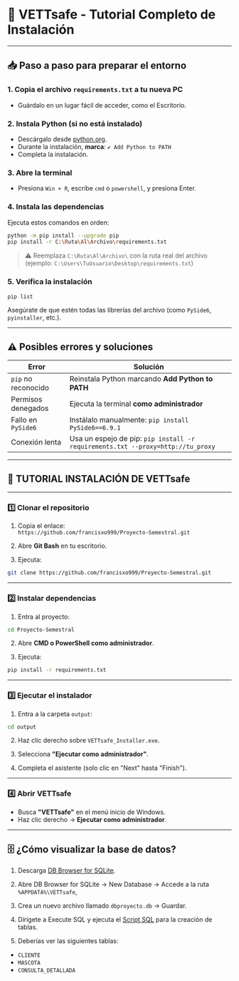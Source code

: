 
# 🐾 VETTsafe - Tutorial Completo de Instalación

---

## 📥 Paso a paso para preparar el entorno

### 1. Copia el archivo `requirements.txt` a tu nueva PC

- Guárdalo en un lugar fácil de acceder, como el Escritorio.

### 2. Instala Python (si no está instalado)

- Descárgalo desde [python.org](https://www.python.org/).
- Durante la instalación, **marca**: `✔️ Add Python to PATH`
- Completa la instalación.

### 3. Abre la terminal

- Presiona `Win + R`, escribe `cmd` o `powershell`, y presiona Enter.

### 4. Instala las dependencias

Ejecuta estos comandos en orden:

```bash
python -m pip install --upgrade pip
pip install -r C:\Ruta\Al\Archivo\requirements.txt
```

> ⚠️ Reemplaza `C:\Ruta\Al\Archivo\` con la ruta real del archivo (ejemplo: `C:\Users\TuUsuario\Desktop\requirements.txt`)

### 5. Verifica la instalación

```bash
pip list
```

Asegúrate de que estén todas las librerías del archivo (como `PySide6`, `pyinstaller`, etc.).

---

## ⚠️ Posibles errores y soluciones

| Error                     | Solución                                                              |
|--------------------------|-----------------------------------------------------------------------|
| `pip` no reconocido       | Reinstala Python marcando **Add Python to PATH**                     |
| Permisos denegados        | Ejecuta la terminal **como administrador**                           |
| Fallo en `PySide6`        | Instálalo manualmente: `pip install PySide6==6.9.1`                  |
| Conexión lenta            | Usa un espejo de pip: `pip install -r requirements.txt --proxy=http://tu_proxy` |

---

## 📜 TUTORIAL INSTALACIÓN DE VETTsafe

---

### 1️⃣ Clonar el repositorio

1. Copia el enlace:  
   `https://github.com/francisxo999/Proyecto-Semestral.git`

2. Abre **Git Bash** en tu escritorio.

3. Ejecuta:

```bash
git clone https://github.com/francisxo999/Proyecto-Semestral.git
```

---

### 2️⃣ Instalar dependencias

1. Entra al proyecto:

```bash
cd Proyecto-Semestral
```

2. Abre **CMD o PowerShell como administrador**.

3. Ejecuta:

```bash
pip install -r requirements.txt
```

---

### 3️⃣ Ejecutar el instalador

1. Entra a la carpeta `output`:

```bash
cd output
```

2. Haz clic derecho sobre `VETTsafe_Installer.exe`.

3. Selecciona **"Ejecutar como administrador"**.

4. Completa el asistente (solo clic en "Next" hasta "Finish").

---

### 4️⃣ Abrir VETTsafe

- Busca **"VETTsafe"** en el menú inicio de Windows.
- Haz clic derecho → **Ejecutar como administrador**.

---

## 🗄️ ¿Cómo visualizar la base de datos?

1. Descarga [DB Browser for SQLite](https://sqlitebrowser.org/).

2. Abre DB Browser for SQLite → New Database → Accede a la ruta `%APPDATA%\VETTsafe`,

3. Crea un nuevo archivo llamado `dbproyecto.db` → Guardar.

4. Dírigete a Execute SQL y ejecuta el [Script SQL](https://github.com/francisxo999/Proyecto-Semestral/blob/francisco-vera/avances/semana_08/script%20base%20de%20datos/SQL.txt) para la creación de tablas.

5. Deberías ver las siguientes tablas:

- `CLIENTE`
- `MASCOTA`
- `CONSULTA_DETALLADA`
